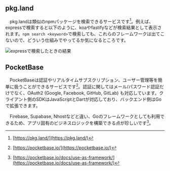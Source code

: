 ## pkg.land
　pkg.landは類似のnpmパッケージを検索できるサービスです[^pkg_land]。例えば、expressで検索すると以下のように、koaやfastifyなどが検索結果として表示されます。`npm search <keyword>`で検索しても、これらのフレームワークは出てこないので、どういう仕組みでやってるか気になるところです。

![expressで検索したときの結果](/images/web_changelog_2022part1/services/pkg.land-search-demo.png)

## PocketBase
　PocketBaseは認証やリアルタイムサブスクリプション、ユーザー管理等を簡単に扱うことができるサービスです[^pocket_base]。認証に関してはメール/パスワード認証だけでなく、OAuth2 (Google, Facebook, GitHub, GitLab) も対応しています。クライアント側のSDKはJavaScriptとDartが対応しており、バックエンド側はGoで拡張できます。

　Firebase, Supabase, Nhostなどと違い、Goのフレームワークとしても利用できるため、アプリ固有のビジネスロジックを構築できる点が珍しいです[^pocketbase_as_backend]。

[^pkg_land]: [https://pkg.land/](https://pkg.land/)
[^pocket_base]: [https://pocketbase.io/](https://pocketbase.io/)
[^pocketbase_as_backend]: [https://pocketbase.io/docs/use-as-framework/](https://pocketbase.io/docs/use-as-framework/)
